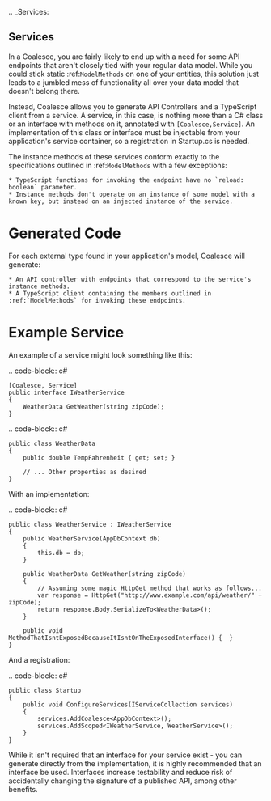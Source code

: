 
.. _Services:

Services
--------

In a Coalesce, you are fairly likely to end up with a need for some API endpoints that aren't closely tied with your regular data model. While you could stick static :ref:`ModelMethods` on one of your entities, this solution just leads to a jumbled mess of functionality all over your data model that doesn't belong there.

Instead, Coalesce allows you to generate API Controllers and a TypeScript client from a service. A service, in this case, is nothing more than a C# class or an interface with methods on it, annotated with `[Coalesce,Service]`. An implementation of this class or interface must be injectable from your application's service container, so a registration in Startup.cs is needed.

The instance methods of these services conform exactly to the specifications outlined in :ref:`ModelMethods` with a few exceptions:

    * TypeScript functions for invoking the endpoint have no `reload: boolean` parameter.
    * Instance methods don't operate on an instance of some model with a known key, but instead on an injected instance of the service.

Generated Code
==============

For each external type found in your application's model, Coalesce will generate:

    * An API controller with endpoints that correspond to the service's instance methods.
    * A TypeScript client containing the members outlined in :ref:`ModelMethods` for invoking these endpoints.


Example Service
================

An example of a service might look something like this:

.. code-block:: c#

    [Coalesce, Service]
    public interface IWeatherService
    {
        WeatherData GetWeather(string zipCode);
    }

.. code-block:: c#

    public class WeatherData
    {
        public double TempFahrenheit { get; set; }

        // ... Other properties as desired 
    }

With an implementation:

.. code-block:: c#

    public class WeatherService : IWeatherService
    {
        public WeatherService(AppDbContext db)
        {
            this.db = db;
        }

        public WeatherData GetWeather(string zipCode)
        {
            // Assuming some magic HttpGet method that works as follows...
            var response = HttpGet("http://www.example.com/api/weather/" + zipCode);
            return response.Body.SerializeTo<WeatherData>();
        }

        public void MethodThatIsntExposedBecauseItIsntOnTheExposedInterface() {  }
    }

And a registration:

.. code-block:: c#

    public class Startup 
    {
        public void ConfigureServices(IServiceCollection services)
        {
            services.AddCoalesce<AppDbContext>();
            services.AddScoped<IWeatherService, WeatherService>();
        }
    }


While it isn't required that an interface for your service exist - you can generate directly from the implementation, it is highly recommended that an interface be used. Interfaces increase testability and reduce risk of accidentally changing the signature of a published API, among other benefits.
